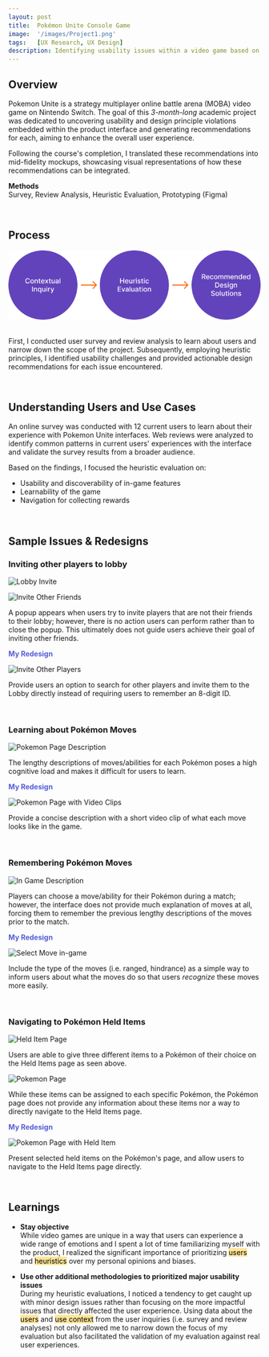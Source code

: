 ```yaml
---
layout: post
title:  Pokémon Unite Console Game
image:  '/images/Project1.png'
tags:   [UX Research, UX Design]
description: Identifying usability issues within a video game based on heuristic and design principles
---
```

## Overview
Pokemon Unite is a strategy multiplayer online battle arena (MOBA) video game on Nintendo Switch. The goal of this *3-month-long* academic project was dedicated to uncovering usability and design principle violations embedded within the product interface and generating recommendations for each, aiming to enhance the overall user experience. 

Following the course's completion, I translated these recommendations into mid-fidelity mockups, showcasing visual representations of how these recommendations can be integrated. 

**Methods**<br>
Survey, Review Analysis, Heuristic Evaluation, Prototyping (Figma)

<br>

## Process
<center><img src="/images/EvalProcess.png" alt="Evaluation process"></center> <br>

First, I conducted user survey and review analysis to learn about users and narrow down the scope of the project. Subsequently, employing heuristic principles, I identified usability challenges and provided actionable design recommendations for each issue encountered.

<br>

## Understanding Users and Use Cases
An online survey was conducted with 12 current users to learn about their experience with Pokemon Unite interfaces. Web reviews were analyzed to identify common patterns in current users' experiences with the interface and validate the survey results from a broader audience.

Based on the findings, I focused the heuristic evaluation on:
* Usability and discoverability of in-game features 
* Learnability of the game
* Navigation for collecting rewards

<br>

## Sample Issues & Redesigns

### Inviting other players to lobby
![Lobby Invite]({{site.baseurl}}/images/Lobby_1.png)

![Invite Other Friends]({{site.baseurl}}/images/Lobby_2.jpg)

A popup appears when users try to invite players that are not their friends to their lobby; however, there is no action users can perform rather than to close the popup. This ultimately does not guide users achieve their goal of inviting other friends. 

<span style="color: #545ed4;">**My Redesign**</span>

![Invite Other Players]({{site.baseurl}}/images/InviteOtherPlayers.gif)

Provide users an option to search for other players and invite them to the Lobby directly instead of requiring users to remember an 8-digit ID.

<br>

### Learning about Pokémon Moves
![Pokemon Page Description]({{site.baseurl}}/images/Recognition_1.jpg)

The lengthy descriptions of moves/abilities for each Pokémon poses a high cognitive load and makes it difficult for users to learn.

<span style="color: #545ed4;">**My Redesign**</span>

![Pokemon Page with Video Clips]({{site.baseurl}}/images/PokemonMove.gif)

Provide a concise description with a short video clip of what each move looks like in the game.

<br>

### Remembering Pokémon Moves

![In Game Description]({{site.baseurl}}/images/Recognition_2.png)

Players can choose a move/ability for their Pokémon during a match; however, the interface does not provide much explanation of moves at all, forcing them to remember the previous lengthy descriptions of the moves prior to the match.

<span style="color: #545ed4;">**My Redesign**</span>

![Select Move in-game]({{site.baseurl}}/images/SelectMove.png)

Include the type of the moves (i.e. ranged, hindrance) as a simple way to inform users about what the moves do so that users *recognize* these moves more easily.

<br>

### Navigating to Pokémon Held Items
![Held Item Page]({{site.baseurl}}/images/Cross_1.jpg)

Users are able to give three different items to a Pokémon of their choice on the Held Items page as seen above. 

![Pokemon Page]({{site.baseurl}}/images/Cross_2.jpg)

While these items can be assigned to each specific Pokémon, the Pokémon page does not provide any information about these items nor a way to directly navigate to the Held Items page.

<span style="color: #545ed4;">**My Redesign**</span>

![Pokemon Page with Held Item]({{site.baseurl}}/images/Pokemon_v2.png)

Present selected held items on the Pokémon's page, and allow users to navigate to the Held Items page directly.

<br>

## Learnings
* **Stay objective** <br>
While video games are unique in a way that users can experience a wide range of emotions and I spent a lot of time familiarizing myself with the product, I realized the significant importance of prioritizing <mark style="background-color: #FFE599">users</mark> and <mark style="background-color: #FFE599">heuristics</mark> over my personal opinions and biases.

* **Use other additional methodologies to prioritized major usability issues** <br>
During my heuristic evaluations, I noticed a tendency to get caught up with minor design issues rather than focusing on the more impactful issues that directly affected the user experience. Using data about the <mark style="background-color: #FFE599">users</mark> and <mark style="background-color: #FFE599">use context</mark> from the user inquiries (i.e. survey and review analyses) not only allowed me to narrow down the focus of my evaluation but also facilitated the validation of my evaluation against real user experiences.
